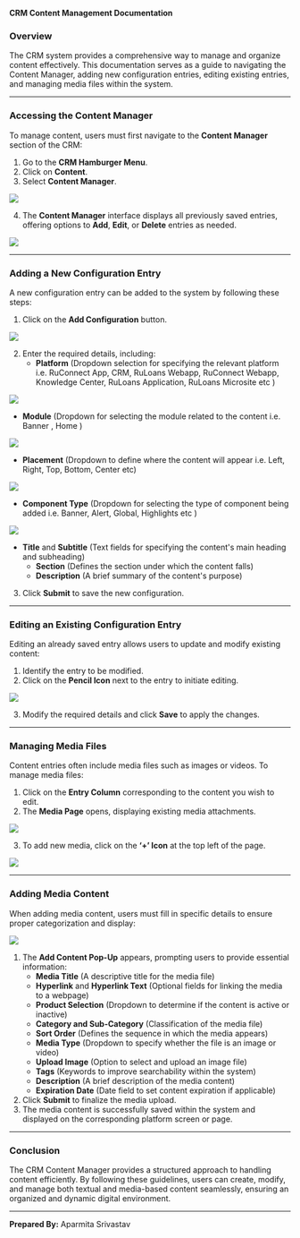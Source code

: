**CRM Content Management Documentation**

### **Overview**

The CRM system provides a comprehensive way to manage and organize content effectively. This documentation serves as a guide to navigating the Content Manager, adding new configuration entries, editing existing entries, and managing media files within the system.

---

### **Accessing the Content Manager**

To manage content, users must first navigate to the **Content Manager** section of the CRM:

1. Go to the **CRM Hamburger Menu**.  
2. Click on **Content**.  
3. Select **Content Manager**.

![](https://ruloans-bucket.s3.ap-south-1.amazonaws.com/docs/crm/features/content/content-manager/image1.png)

4. The **Content Manager** interface displays all previously saved entries, offering options to **Add**, **Edit**, or **Delete** entries as needed.

![](https://ruloans-bucket.s3.ap-south-1.amazonaws.com/docs/crm/features/content/content-manager/image2.png)

---

### **Adding a New Configuration Entry**

A new configuration entry can be added to the system by following these steps:

1. Click on the **Add Configuration** button.

![](https://ruloans-bucket.s3.ap-south-1.amazonaws.com/docs/crm/features/content/content-manager/image3.png)

2. Enter the required details, including:  
   * **Platform** (Dropdown selection for specifying the relevant platform i.e. RuConnect App, CRM, RuLoans Webapp, RuConnect Webapp, Knowledge Center, RuLoans Application, RuLoans Microsite etc )

![](https://ruloans-bucket.s3.ap-south-1.amazonaws.com/docs/crm/features/content/content-manager/image4.png)

* **Module** (Dropdown for selecting the module related to the content i.e. Banner , Home )

![](https://ruloans-bucket.s3.ap-south-1.amazonaws.com/docs/crm/features/content/content-manager/image5.png)

* **Placement** (Dropdown to define where the content will appear i.e. Left, Right, Top, Bottom, Center etc)

![](https://ruloans-bucket.s3.ap-south-1.amazonaws.com/docs/crm/features/content/content-manager/image6.png)

* **Component Type** (Dropdown for selecting the type of component being added i.e. Banner, Alert, Global, Highlights etc )

![](https://ruloans-bucket.s3.ap-south-1.amazonaws.com/docs/crm/features/content/content-manager/image7.png)

* **Title** and **Subtitle** (Text fields for specifying the content's main heading and subheading)  
  * **Section** (Defines the section under which the content falls)  
  * **Description** (A brief summary of the content's purpose)  
3. Click **Submit** to save the new configuration.

---

### **Editing an Existing Configuration Entry**

Editing an already saved entry allows users to update and modify existing content:

1. Identify the entry to be modified.  
2. Click on the **Pencil Icon** next to the entry to initiate editing.

![](https://ruloans-bucket.s3.ap-south-1.amazonaws.com/docs/crm/features/content/content-manager/image8.png)

3. Modify the required details and click **Save** to apply the changes.

---

### **Managing Media Files**

Content entries often include media files such as images or videos. To manage media files:

1. Click on the **Entry Column** corresponding to the content you wish to edit.  
2. The **Media Page** opens, displaying existing media attachments.

![](https://ruloans-bucket.s3.ap-south-1.amazonaws.com/docs/crm/features/content/content-manager/image9.png)

3. To add new media, click on the **‘+’ Icon** at the top left of the page.

![](https://ruloans-bucket.s3.ap-south-1.amazonaws.com/docs/crm/features/content/content-manager/image10.png)

---

### **Adding Media Content**

When adding media content, users must fill in specific details to ensure proper categorization and display:

![](https://ruloans-bucket.s3.ap-south-1.amazonaws.com/docs/crm/features/content/content-manager/image11.png)

1. The **Add Content Pop-Up** appears, prompting users to provide essential information:  
   * **Media Title** (A descriptive title for the media file)  
   * **Hyperlink** and **Hyperlink Text** (Optional fields for linking the media to a webpage)  
   * **Product Selection** (Dropdown to determine if the content is active or inactive)  
   * **Category and Sub-Category** (Classification of the media file)  
   * **Sort Order** (Defines the sequence in which the media appears)  
   * **Media Type** (Dropdown to specify whether the file is an image or video)  
   * **Upload Image** (Option to select and upload an image file)  
   * **Tags** (Keywords to improve searchability within the system)  
   * **Description** (A brief description of the media content)  
   * **Expiration Date** (Date field to set content expiration if applicable)  
2. Click **Submit** to finalize the media upload.  
3. The media content is successfully saved within the system and displayed on the corresponding platform screen or page.

---

### **Conclusion**

The CRM Content Manager provides a structured approach to handling content efficiently. By following these guidelines, users can create, modify, and manage both textual and media-based content seamlessly, ensuring an organized and dynamic digital environment.

---

**Prepared By:** Aparmita Srivastav
